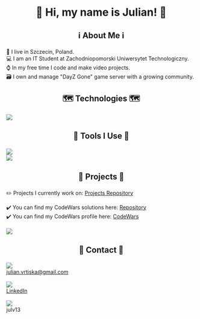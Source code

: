 # <p align="center">👋 Hi, my name is Julian! 👋</p>

## <p align="center"> :information_source: About Me :information_source: </p>

📍 I live in Szczecin, Poland. <br>
💻 I am an IT Student at Zachodniopomorski Uniwersytet Technologiczny. <br>
⌚ In my free time I code and make video projects. <br>
🗃️ I own and manage "DayZ Gone" game server with a growing community. <br>

## <p align="center"> 🗺️ Technologies 🗺️ </p>
<img src="https://skillicons.dev/icons?i=cpp,html,css,js,react"/><br>

## <p align="center"> 🔨 Tools I Use 🔨 </p>
<img src="https://skillicons.dev/icons?i=visualstudio,vscode" /><br>
<img src="https://skillicons.dev/icons?i=github" /><br>

## <p align="center"> 📂 Projects 📂 </p>

:pencil2: Projects I currently work on: [Projects Repository](https://github.com/JulV13/Projects)

✔️ You can find my CodeWars solutions here: [Repository](https://github.com/JulV13/CodeWars)<br>
✔️ You can find my CodeWars profile here: [CodeWars](https://www.codewars.com/users/JulianVrtiska)<br><br>
<img src="https://www.codewars.com/users/JulianVrtiska/badges/large"></img>

## <p align="center"> 📌 Contact 📌 </p>

<img src="https://skillicons.dev/icons?i=gmail" /><br>julian.vrtiska@gmail.com <br><br>
<img src="https://skillicons.dev/icons?i=linkedin" /><br>[LinkedIn](https://www.linkedin.com/in/julian-vrti%C5%A1ka-9a6247295/) <br><br>
<img src="https://skillicons.dev/icons?i=discord" /><br>julv13<br>
